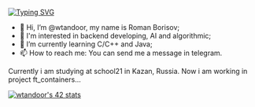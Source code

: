 [![Typing SVG](https://readme-typing-svg.herokuapp.com?color=F70000&background=E952FF00&vCenter=true&height=30&lines=Hello...%5Cn+How+are+you%3F%5Cn)](https://git.io/typing-svg)
- 👋 Hi, I’m @wtandoor, my name is Roman Borisov;
- 👀 I'm interested in backend developing, AI and algorithmic;
- 🌱 I’m currently learning C/C++ and Java;
- 📫 How to reach me: You can send me a message in telegram.

Currently i am studying at school21 in Kazan, Russia. 
Now i am working in project ft_containers...


[![wtandoor's 42 stats](https://badge42.vercel.app/api/v2/cl252izkc000609jslnvrdeo6/stats?cursusId=21&coalitionId=102)](https://github.com/JaeSeoKim/badge42)
